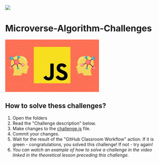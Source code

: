 ![](https://img.shields.io/badge/Microverse-blueviolet)

# Microverse-Algorithm-Challenges

![screenshot](./images/imagesJS-Algo.jpeg)

## How to solve thess challenges?

1. Open the folders
2. Read the "Challenge description" below.
3. Make changes to the [challenge.js]() file.
4. Commit your changes.
5. Wait for the result of the "GitHub Classroom Workflow" action. If it is green - congratulations, you solved this challenge! If not - try again!
6. _You can watch an example of how to solve a challenge in the video linked in the theoretical lesson preceding this challenge._
